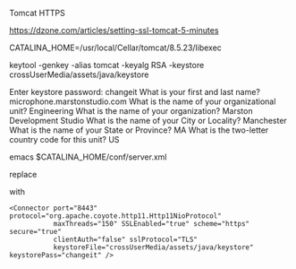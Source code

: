 Tomcat HTTPS

https://dzone.com/articles/setting-ssl-tomcat-5-minutes

CATALINA_HOME=/usr/local/Cellar/tomcat/8.5.23/libexec

keytool -genkey -alias tomcat -keyalg RSA -keystore crossUserMedia/assets/java/keystore

Enter keystore password:                            changeit
What is your first and last name?                   microphone.marstonstudio.com
What is the name of your organizational unit?       Engineering
What is the name of your organization?              Marston Development Studio
What is the name of your City or Locality?          Manchester
What is the name of your State or Province?         MA
What is the two-letter country code for this unit?  US

emacs $CATALINA_HOME/conf/server.xml

replace
    <!--
    <Connector port="8443" protocol="org.apache.coyote.http11.Http11NioProtocol"
               maxThreads="150" SSLEnabled="true">
        <SSLHostConfig>
            <Certificate certificateKeystoreFile="conf/localhost-rsa.jks"
                         type="RSA" />
        </SSLHostConfig>
    </Connector>
    -->

with

    <Connector port="8443" protocol="org.apache.coyote.http11.Http11NioProtocol"
               maxThreads="150" SSLEnabled="true" scheme="https" secure="true"
               clientAuth="false" sslProtocol="TLS"
               keystoreFile="crossUserMedia/assets/java/keystore" keystorePass="changeit" />
